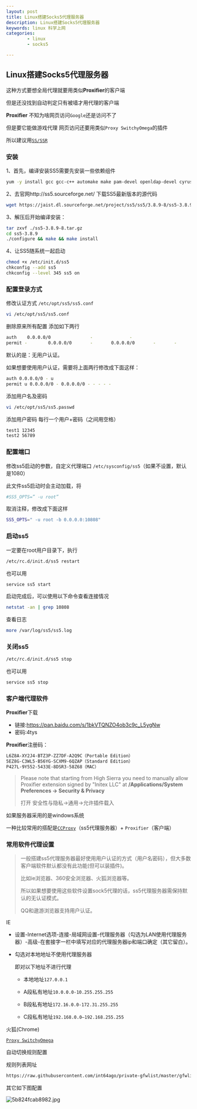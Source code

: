 ```yaml
---
layout: post
title: Linux搭建Socks5代理服务器
description: Linux搭建Socks5代理服务器
keywords: linux 科学上网
categories: 
        - linux
        - socks5

---
```




## Linux搭建Socks5代理服务器

这种方式要想全局代理就要用类似**Proxifier**的客户端 

但是还没找到自动判定只有被墙才用代理的客户端 

**Proxifier** 不知为啥网页访问`Google`还是访问不了

但是要它能做游戏代理  网页访问还要用类似`Proxy SwitchyOmega`的插件

所以建议用[`SS/SSR`](http://www.psvmc.cn/article/linux-ss-ssr.html)

### 安装

1、首先，编译安装SS5需要先安装一些依赖组件

```bash
yum -y install gcc gcc-c++ automake make pam-devel openldap-devel cyrus-sasl-devel openssl-devel
```

2、去官网http://ss5.sourceforge.net/ 下载SS5最新版本的源代码

```bash
wget https://jaist.dl.sourceforge.net/project/ss5/ss5/3.8.9-8/ss5-3.8.9-8.tar.gz
```

3、解压后开始编译安装：

```bash
tar zxvf ./ss5-3.8.9-8.tar.gz
cd ss5-3.8.9
./configure && make && make install
```

4、让SS5随系统一起启动

```bash
chmod +x /etc/init.d/ss5
chkconfig --add ss5
chkconfig --level 345 ss5 on
```

### 配置登录方式

修改认证方式  `/etc/opt/ss5/ss5.conf`

```bash
vi /etc/opt/ss5/ss5.conf
```

删除原来所有配置 添加如下两行

```bash
auth    0.0.0.0/0               -              -
permit -        0.0.0.0/0       -       0.0.0.0/0       -       -       -       -       -
```

默认的是：无用户认证。 

如果想要使用用户认证，需要将上面两行修改成下面这样：

```bash
auth 0.0.0.0/0 - u
permit u 0.0.0.0/0 - 0.0.0.0/0 - - - - -
```

添加用户名及密码 

```bash
vi /etc/opt/ss5/ss5.passwd
```

添加用户密码 每行一个用户+密码（之间用空格）

```bash
test1 12345
test2 56789
```

### 配置端口

修改ss5启动的参数，自定义代理端口 `/etc/sysconfig/ss5`（如果不设置，默认是1080）  

此文件ss5启动时会主动加载，将

```bash
#SS5_OPTS=” -u root”
```

取消注释，修改成下面这样

```bash
SS5_OPTS=" -u root -b 0.0.0.0:10808"
```

### 启动ss5

一定要在root用户目录下，执行

```bash
/etc/rc.d/init.d/ss5 restart
```

也可以用

```bash
service ss5 start
```

启动完成后，可以使用以下命令查看连接情况

```bash
netstat -an | grep 10808
```

查看日志

```bash
more /var/log/ss5/ss5.log
```

### 关闭ss5

```bash
/etc/rc.d/init.d/ss5 stop
```

也可以用

```bash
service ss5 stop
```



### 客户端代理软件

**Proxifier**下载

+ 链接:[https://pan.baidu.com/s/1bkVTQNZO4ob3c9c_L5ygNw ](https://pan.baidu.com/s/1bkVTQNZO4ob3c9c_L5ygNw )
+ 密码:4tys

**Proxifier**注册码：

```bash
L6Z8A-XY2J4-BTZ3P-ZZ7DF-A2Q9C（Portable Edition）
5EZ8G-C3WL5-B56YG-SCXM9-6QZAP（Standard Edition）
P427L-9Y552-5433E-8DSR3-58Z68（MAC）
```

> Please note that starting from High Sierra you need to manually allow Proxifier extension signed by "Initex LLC" at **/Applications/System Preferences -> Security & Privacy**
>
> 打开 安全性与隐私->通用->允许插件载入

如果服务器采用的是windows系统

一种比较常用的搭配是[`CCProxy`](http://www.ccproxy.com/yhsc-an-zhuang-dai-li-server.htm)（ss5代理服务器）+ `Proxifier`（客户端）

### 常用软件代理设置

> 一般搭建ss5代理服务器最好使用用户认证的方式（用户名密码），但大多数客户端软件默认都没有此功能(但可以装插件)。
>
> 比如ie浏览器、360安全浏览器、火狐浏览器等。
>
> 所以如果想要使用这些软件设置sock5代理的话，ss5代理服务器需保持默认的无认证模式。
>
> QQ和遨游浏览器支持用户认证。



IE

+ 设置-Internet选项-连接-局域网设置-代理服务器（勾选为LAN使用代理服务器）-高级-在套接字一栏中填写对应的代理服务器ip和端口确定（其它留白）。

+ 勾选对本地地址不使用代理服务器

  即对以下地址不进行代理

  + 本地地址`127.0.0.1`

  + A段私有地址`10.0.0.0-10.255.255.255`

  + B段私有地址`172.16.0.0-172.31.255.255`

  + C段私有地址`192.168.0.0–192.168.255.255`



火狐(Chrome)

[`Proxy SwitchyOmega`](https://addons.mozilla.org/zh-CN/firefox/addon/switchyomega/?src=search)

自动切换规则配置

规则列表网址

```bash
https://raw.githubusercontent.com/int64ago/private-gfwlist/master/gfwlist.txt
```

其它如下图配置

![5b824fcab8982.jpg](https://i.loli.net/2018/08/26/5b824fcab8982.jpg)

